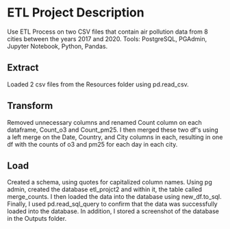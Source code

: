 # ETL Project Description
Use ETL Process on two CSV files that contain air pollution data from 8 cities between the years 2017 and 2020.
Tools: PostgreSQL, PGAdmin, Jupyter Notebook, Python, Pandas.
## Extract
Loaded 2 csv files from the Resources folder using pd.read_csv.
## Transform
Removed unnecessary columns and renamed Count column on each dataframe, Count_o3 and Count_pm25. I then merged these two df's using a left merge on the Date, Country, and City columns in each, resulting in one df with the counts of o3 and pm25 for each day in each city.
## Load
Created a schema, using quotes for capitalized column names. Using pg admin, created the database etl_projct2 and within it, the table called merge_counts. I then loaded the data into the database using new_df.to_sql. Finally, I used pd.read_sql_query to confirm that the data was successfully loaded into the database. In addition, I stored a screenshot of the database in the Outputs folder.
